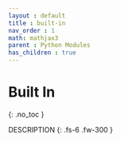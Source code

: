 ```yaml
---
layout : default
title : built-in
nav_order : 1
math: mathjax3
parent : Python Modules
has_children : true
---
```


# Built In
{: .no_toc }

DESCRIPTION
{: .fs-6 .fw-300 }

